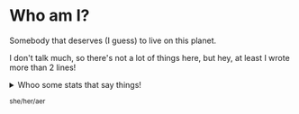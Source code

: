 # Who am I? 
Somebody that deserves (I guess) to live on this planet.

I don't talk much, so there's not a lot of things here, but hey, at least I wrote more than 2 lines!


<details>
  <summary>Whoo some stats that say things!</summary>

![Stats](https://github-readme-stats.vercel.app/api?username=Rapougnac&count_private=true&show_icons=true&theme=github_dark&title_color=cae426&text_color=eebb10)
![Top Langs](https://github-readme-stats.vercel.app/api/top-langs/?username=Rapougnac&layout=compact)
![Views](https://count.getloli.com/get/@Rapougnac?theme=gelbooru)
</details>

<sub>she/her/aer</sub>
